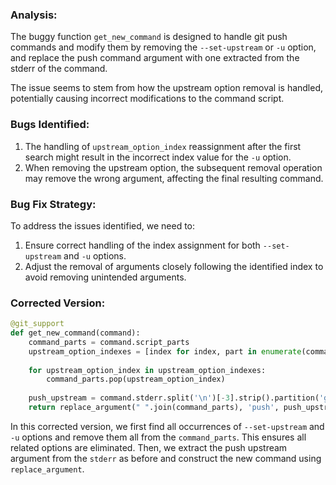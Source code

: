 ### Analysis:
The buggy function `get_new_command` is designed to handle git push commands and modify them by removing the `--set-upstream` or `-u` option, and replace the push command argument with one extracted from the stderr of the command.

The issue seems to stem from how the upstream option removal is handled, potentially causing incorrect modifications to the command script.

### Bugs Identified:
1. The handling of `upstream_option_index` reassignment after the first search might result in the incorrect index value for the `-u` option.
2. When removing the upstream option, the subsequent removal operation may remove the wrong argument, affecting the final resulting command.

### Bug Fix Strategy:
To address the issues identified, we need to:
1. Ensure correct handling of the index assignment for both `--set-upstream` and `-u` options.
2. Adjust the removal of arguments closely following the identified index to avoid removing unintended arguments.

### Corrected Version:
```python
@git_support
def get_new_command(command):
    command_parts = command.script_parts
    upstream_option_indexes = [index for index, part in enumerate(command_parts) if part in ['--set-upstream', '-u']]
    
    for upstream_option_index in upstream_option_indexes:
        command_parts.pop(upstream_option_index)
    
    push_upstream = command.stderr.split('\n')[-3].strip().partition('git ')[2]
    return replace_argument(" ".join(command_parts), 'push', push_upstream)
```

In this corrected version, we first find all occurrences of `--set-upstream` and `-u` options and remove them all from the `command_parts`. This ensures all related options are eliminated. Then, we extract the push upstream argument from the `stderr` as before and construct the new command using `replace_argument`.